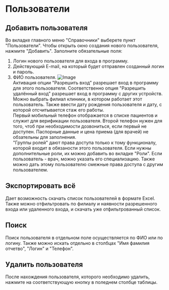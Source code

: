 # Пользователи 

## Добавить пользователя 
Во вкладке главного меню "Справочники" выберете пункт "Пользователи". Чтобы открыть окно создания нового пользователя, нажмите "Добавить". Заполните обязательные поля:   
1. Логин нового пользователя для входа в программу.
2. Действующий E-mail, на который будет отправлен созданный логин и пароль.
3. ФИО пользователя.
![Image](Image/polzovateli.gif)  
Активация опции "Разрешить вход" разрешает вход в программу для этого пользователя. Соответственно опция "Разрешить удалённый вход" разрешает вход в программу с других устройств.  
Можно выбрать филиал клиники, в котором работает этот пользователь. Также ввести дату рождения пользователя и дату, с которой отсчитывается стаж его работы.  
Первый мобильный телефон отображается в списке пациентов и служит для верификации пользователя. Второй телефон нужен для того, чтоб при необходимости дозвониться, если первый не доступен. Паспорные данные и цена приема (для врачей) не обзательны для заполнения.  
"Группы ролей" дают права доступа только к тому функционалу, которой входит в обязаности этого пользователя. Если нужны дополнительные роли, их можно добавить во вкладке "Роли". Если пользователь - врач, можно указать его специализацию. Также можно дать этому пользователю смежные права доступа с другим пользователем.  
## Экспортировать всё
Дает возможность скачать список пользователей в формате Excel. Также можно отфильтровать по филиалу и наявности разрешенного входа или удаленного входа, и скачать уже отфильтрованный список.  
## Поиск
Поиск пользователя в отдельном поле осуществляется по ФИО или по логину. Также можно искать отдельно в столбцах "Имя фамилия отчетво", "Логин" и "Телефон".  
## Удалить пользователя
После нахождения пользователя, которого необходимо удалить, нажмите на соответствующую кнопку в поледнем столбце таблицы.